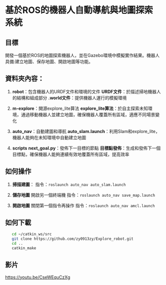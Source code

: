 # 基於ROS的機器人自動導航與地圖探索系統

## 目標
開發一個基於ROS的地圖探索機器人，並在Gazebo環境中模擬實作結果。機器人具備:建立地圖、保存地圖、開啟地圖等功能。

## 資料夾內容：
1. **robot**：包含機器人的URDF文件和環境的文件
   **URDF文件**：於描述掃地機器人的結構和組成部分
   **.world文件**：提供機器人運行的模擬環境

2. **m-explore**：開源explore_lite算法
   **explore_lite算法**：於自主探索未知環境，通過移動機器人並建立地圖，確保機器人覆蓋所有區域，適應不同場景變化

3. **auto_nav**：自動建圖和導航
   **auto_slam.launch**：利用Slam和explore_lite，機器人能夠在未知環境中自動建立地圖

4. **scripts**
   **next_goal.py**：發佈下一目標的節點
     **目標點發佈**：生成和發佈下一個目標點，確保機器人能夠連續有效地覆蓋所有區域，提高效率

## 如何操作
1. **掃描建圖**：
   指令：`roslaunch auto_nav auto_slam.launch` 

2. **儲存地圖**
   開啟另一個終端機
   指令：`roslaunch auto_nav save_map.launch` 

3. **開啟地圖**
   關閉第一個指令再操作
   指令：`roslaunch auto_nav amcl.launch`

## 如何下載
```bash
   cd ~/catkin_ws/src
   git clone https://github.com/zy0913zy/Explore_robot.git
   cd ..
   catkin_make
```
## 影片
https://youtu.be/CseWEquCzXg





